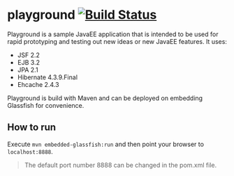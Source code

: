 # playground [![Build Status](https://travis-ci.org/gedim21/playground.svg)](https://travis-ci.org/gedim21/playground)

Playground is a sample JavaEE application that is intended to be used for rapid prototyping and testing out new ideas or new JavaEE features.
It uses:
* JSF 2.2
* EJB 3.2
* JPA 2.1
* Hibernate 4.3.9.Final
* Ehcache 2.4.3

Playground is build with Maven and can be deployed on embedding Glassfish for convenience.

## How to run
Execute `mvn embedded-glassfish:run` and then point your browser to `localhost:8888`.

>The default port number 8888 can be changed in the pom.xml file.